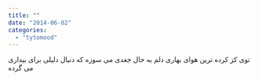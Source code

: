 ```yaml
---
title: ""
date: "2014-06-02"
categories: 
  - "tytomood"
---
```


توی کز کرده ترین هوای بهاری دلم به حال جغدی می سوزه که دنبال دلیلی برای بیداری می گرده
